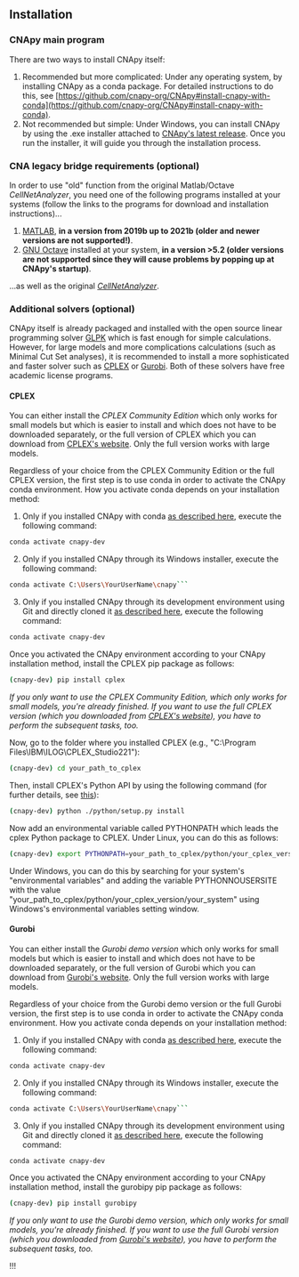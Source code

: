 ## Installation

### CNApy main program

There are two ways to install CNApy itself:

1. Recommended but more complicated: Under any operating system, by installing CNApy as a conda package. For detailed instructions to do this, see [https://github.com/cnapy-org/CNApy#install-cnapy-with-conda](https://github.com/cnapy-org/CNApy#install-cnapy-with-conda).
2. Not recommended but simple: Under Windows, you can install CNApy by using the .exe installer attached to [CNApy's latest release](https://github.com/cnapy-org/CNApy/releases/latest). Once you run the installer, it will guide you through the installation process.


### CNA legacy bridge requirements (optional)

In order to use "old" function from the original Matlab/Octave *CellNetAnalyzer*, you need one of the following programs installed at your systems (follow the links to the programs for download and installation instructions)...
1. [MATLAB](https://www.mathworks.de/products/matlab/index.html), **in a version from 2019b up to 2021b (older and newer versions are not supported!)**.
2. [GNU Octave](https://www.gnu.org/software/octave/index) installed at your system, **in a version >5.2 (older versions are not supported since they will cause problems by popping up at CNApy's startup)**.

...as well as the original [*CellNetAnalyzer*](http://www2.mpi-magdeburg.mpg.de/projects/cna/cna.html/).


### Additional solvers (optional)

CNApy itself is already packaged and installed with the open source linear programming solver [GLPK](https://www.gnu.org/software/glpk/) which is fast enough for simple calculations.
However, for large models and more complications calculations (such as Minimal Cut Set analyses), it is recommended to install a more sophisticated and faster solver such as [CPLEX](https://www.ibm.com/products/ilog-cplex-optimization-studio) or [Gurobi](https://www.gurobi.com/). Both of these solvers have free academic license programs.

#### CPLEX

You can either install the *CPLEX Community Edition* which only works for small models but which is easier to install and which does not have to be downloaded separately, or the full version of CPLEX which you can download from [CPLEX's website](https://www.ibm.com/products/ilog-cplex-optimization-studio). Only the full version works with large models.

Regardless of your choice from the CPLEX Community Edition or the full CPLEX version, the first step is to use conda in order to activate the CNApy conda environment. How you activate conda depends on your installation method:

1. Only if you installed CNApy with conda [as described here](https://github.com/cnapy-org/CNApy#install-cnapy-with-conda), execute the following command:

```bash
conda activate cnapy-dev
```

2. Only if you installed CNApy through its Windows installer, execute the following command:

```bash
conda activate C:\Users\YourUserName\cnapy```
```

3. Only if you installed CNApy through its development environment using Git and directly cloned it [as described here](https://github.com/cnapy-org/CNApy#install-cnapy-with-conda), execute the following command:

```bash
conda activate cnapy-dev
```

Once you activated the CNApy environment according to your CNApy installation method, install the CPLEX pip package as follows:

```bash
(cnapy-dev) pip install cplex
```

*If you only want to use the CPLEX Community Edition, which only works for small models, you're already finished. If you want to use the full CPLEX version (which you downloaded from [CPLEX's website](https://www.ibm.com/products/ilog-cplex-optimization-studio)), you have to perform the subsequent tasks, too.*

Now, go to the folder where you installed CPLEX (e.g., "C:\Program Files\IBM\ILOG\CPLEX_Studio221"):

```bash
(cnapy-dev) cd your_path_to_cplex
```

Then, install CPLEX's Python API by using the following command (for further details, see [this](https://www.ibm.com/docs/en/icos/20.1.0?topic=cplex-setting-up-python-api)):

```bash
(cnapy-dev) python ./python/setup.py install
```

Now add an environmental variable called PYTHONPATH which leads the cplex Python package to CPLEX. Under Linux, you can do this as follows:

```bash
(cnapy-dev) export PYTHONPATH=your_path_to_cplex/python/your_cplex_version/your_system
```

Under Windows, you can do this by searching for your system's "environmental variables" and adding the variable PYTHONNOUSERSITE with the value "your_path_to_cplex/python/your_cplex_version/your_system" using Windows's environmental variables setting window.

#### Gurobi

You can either install the *Gurobi demo version* which only works for small models but which is easier to install and which does not have to be downloaded separately, or the full version of Gurobi which you can download from [Gurobi's website](https://www.gurobi.com/). Only the full version works with large models.

Regardless of your choice from the Gurobi demo version or the full Gurobi version, the first step is to use conda in order to activate the CNApy conda environment. How you activate conda depends on your installation method:

1. Only if you installed CNApy with conda [as described here](https://github.com/cnapy-org/CNApy#install-cnapy-with-conda), execute the following command:

```bash
conda activate cnapy-dev
```

2. Only if you installed CNApy through its Windows installer, execute the following command:

```bash
conda activate C:\Users\YourUserName\cnapy```
```

3. Only if you installed CNApy through its development environment using Git and directly cloned it [as described here](https://github.com/cnapy-org/CNApy#install-cnapy-with-conda), execute the following command:

```bash
conda activate cnapy-dev
```

Once you activated the CNApy environment according to your CNApy installation method, install the gurobipy pip package as follows:

```bash
(cnapy-dev) pip install gurobipy
```

*If you only want to use the Gurobi demo version, which only works for small models, you're already finished. If you want to use the full Gurobi version (which you downloaded from [Gurobi's website](https://www.gurobi.com/)), you have to perform the subsequent tasks, too.*

!!!
